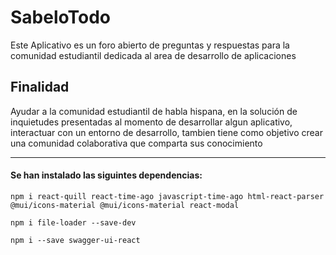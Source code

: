 # SabeloTodo

Este Aplicativo es un foro abierto de preguntas y respuestas para la comunidad estudiantil dedicada al area de desarrollo de aplicaciones

## Finalidad

Ayudar a la comunidad estudiantil de habla hispana, en la solución de inquietudes presentadas al momento de desarrollar algun aplicativo, interactuar con un entorno de desarrollo, tambien tiene como objetivo crear una comunidad colaborativa que comparta sus conocimiento

---

#### Se han instalado las siguintes dependencias:

`npm i react-quill react-time-ago javascript-time-ago html-react-parser @mui/icons-material @mui/icons-material react-modal`

`npm i file-loader --save-dev`

`npm i --save swagger-ui-react`